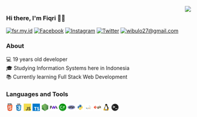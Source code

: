 <img align='right' src="https://github-readme-stats.vercel.app/api?username=fiqrisr&show_icons=true">

### Hi there, I'm Fiqri :man_technologist:

[![fsr.my.id](https://img.shields.io/static/v1?label=fsr.my.id&message=%20&color=yellow&logo=&style=flat-square&logoColor=white)](https://fsr.my.id/)
[![Facebook](https://img.shields.io/static/v1?label=Facebook&message=%20&color=blue&logo=Facebook&style=flat-square&logoColor=white)](https://www.facebook.com/fiqrisyahredha/)
[![Instagram](https://img.shields.io/static/v1?label=Instagram&message=%20&color=orange&logo=Instagram&style=flat-square&logoColor=white)](https://www.instagram.com/fiqrisyahredha/)
[![Twitter](https://img.shields.io/static/v1?label=Twitter&message=%20&color=1da1f2&logo=Twitter&style=flat-square&logoColor=white)](https://www.twitter.com/fiqrisyahredha/)
[![wibulo27@gmail.com](https://img.shields.io/static/v1?label=wibulo27@gmail.com&message=%20&color=red&logo=gmail&style=flat-square&logoColor=white)](mailto:wibulo27@gmail.com)

### About
  
💻 19 years old developer  
🎓 Studying Information Systems here in Indonesia  
📚 Currently learning Full Stack Web Development  


### Languages and Tools

<code><img height="20" src="https://raw.githubusercontent.com/github/explore/80688e429a7d4ef2fca1e82350fe8e3517d3494d/topics/html/html.png"></code>
<code><img height="20" src="https://raw.githubusercontent.com/github/explore/80688e429a7d4ef2fca1e82350fe8e3517d3494d/topics/css/css.png"></code>
<code><img height="20" src="https://raw.githubusercontent.com/github/explore/80688e429a7d4ef2fca1e82350fe8e3517d3494d/topics/javascript/javascript.png"></code>
<code><img height="20" src="https://raw.githubusercontent.com/github/explore/80688e429a7d4ef2fca1e82350fe8e3517d3494d/topics/typescript/typescript.png"></code>
<code><img height="20" src="https://raw.githubusercontent.com/github/explore/80688e429a7d4ef2fca1e82350fe8e3517d3494d/topics/nodejs/nodejs.png"></code>
<code><img height="20" src="https://raw.githubusercontent.com/github/explore/80688e429a7d4ef2fca1e82350fe8e3517d3494d/topics/pwa/pwa.png"></code>
<code><img height="20" src="https://raw.githubusercontent.com/github/explore/80688e429a7d4ef2fca1e82350fe8e3517d3494d/topics/csharp/csharp.png"></code>
<code><img height="20" src="https://raw.githubusercontent.com/github/explore/80688e429a7d4ef2fca1e82350fe8e3517d3494d/topics/php/php.png"></code>
<code><img height="20" src="https://raw.githubusercontent.com/github/explore/80688e429a7d4ef2fca1e82350fe8e3517d3494d/topics/python/python.png"></code>
<code><img height="20" src="https://raw.githubusercontent.com/github/explore/80688e429a7d4ef2fca1e82350fe8e3517d3494d/topics/mysql/mysql.png"></code>
<code><img height="20" src="https://raw.githubusercontent.com/github/explore/80688e429a7d4ef2fca1e82350fe8e3517d3494d/topics/git/git.png"></code>
<code><img height="20" src="https://raw.githubusercontent.com/github/explore/80688e429a7d4ef2fca1e82350fe8e3517d3494d/topics/linux/linux.png"></code>
<code><img height="20" src="https://raw.githubusercontent.com/github/explore/80688e429a7d4ef2fca1e82350fe8e3517d3494d/topics/terminal/terminal.png"></code>
